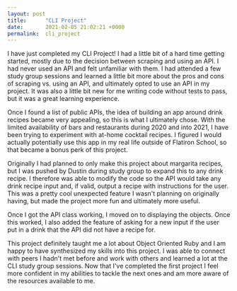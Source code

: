 ```yaml
---
layout: post
title:      "CLI Project"
date:       2021-02-05 21:02:21 +0000
permalink:  cli_project
---
```



I have just completed my CLI Project! I had a little bit of a hard time getting started, mostly due to the decision between scraping and using an API. I had never used an API and felt unfamiliar with them.  I had attended a few study group sessions and learned a little bit more about the pros and cons of scraping vs. using an API, and ultimately opted to use an API in my project. It was also a little bit new for me writing code without tests to pass, but it was a great learning experience.

Once I found a list of public APIs, the idea of building an app around drink recipes became very appealing, so this is what I ultimately chose. With the limited availability of bars and restaurants during 2020 and into 2021, I have been trying to experiment with at-home cocktail recipes. I figured I would actually potentially use this app in my real life outside of Flatiron School, so that became a bonus perk of this project.

Originally I had planned to only make this project about margarita recipes, but I was pushed by Dustin during study group to expand this to any drink recipe. I therefore was able to modify the code so the API would take any drink recipe input and, if valid, output a recipe with instructions for the user. This was a pretty cool unexpected feature I wasn't planning on originally having, but made the project more fun and ultimately more useful. 

Once I got the API class working, I moved on to displaying the objects. Once this worked, I also added the feature of asking for a new input if the user put in a drink that the API did not have a recipe for. 

This project definitely taught me a lot about Object Oriented Ruby and I am happy to have synthesized my skills into this project. I was able to connect with peers I hadn't met before and work with others and learned a lot at the CLI study group sessions. Now that I've completed the first project I feel more confident in my abilities to tackle the next ones and am more aware of the resources available to me.



